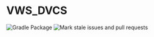 # VWS_DVCS
![Gradle Package](https://github.com/Robmmm/VWS_DVCS/workflows/Gradle%20Package/badge.svg?branch=Robmmm-patch-1&event=release)
![Mark stale issues and pull requests](https://github.com/Robmmm/VWS_DVCS/workflows/Mark%20stale%20issues%20and%20pull%20requests/badge.svg?branch=Robmmm-patch-1&event=status)
